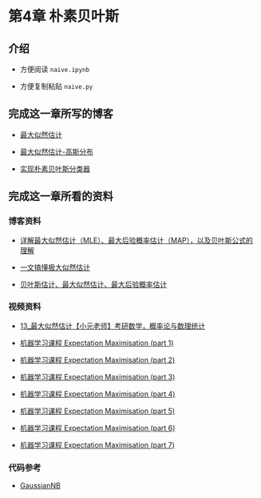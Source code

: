 # 第4章 朴素贝叶斯

## 介绍

+ 方便阅读
`naive.ipynb`

+ 方便复制粘贴
`naive.py`

## 完成这一章所写的博客

+ [最大似然估计](https://www.jianshu.com/p/af06571326ff)

+ [最大似然估计-高斯分布](https://www.jianshu.com/p/0c918fdea051)

+ [实现朴素贝叶斯分类器](https://www.jianshu.com/p/01efe1a39efb)

## 完成这一章所看的资料

### 博客资料

+ [详解最大似然估计（MLE）、最大后验概率估计（MAP），以及贝叶斯公式的理解](https://blog.csdn.net/u011508640/article/details/72815981)

+ [一文搞懂极大似然估计](https://zhuanlan.zhihu.com/p/26614750)

+ [贝叶斯估计、最大似然估计、最大后验概率估计](http://noahsnail.com/2018/05/17/2018-05-17-%E8%B4%9D%E5%8F%B6%E6%96%AF%E4%BC%B0%E8%AE%A1%E3%80%81%E6%9C%80%E5%A4%A7%E4%BC%BC%E7%84%B6%E4%BC%B0%E8%AE%A1%E3%80%81%E6%9C%80%E5%A4%A7%E5%90%8E%E9%AA%8C%E6%A6%82%E7%8E%87%E4%BC%B0%E8%AE%A1/)

### 视频资料

+ [13_最大似然估计【小元老师】考研数学，概率论与数理统计](https://www.bilibili.com/video/av15944258?from=search&seid=10919302286524765842)

+ [机器学习课程 Expectation Maximisation (part 1)](https://www.youtube.com/watch?v=Bq5s80ZCmC0&t=290s)

+ [机器学习课程 Expectation Maximisation (part 2)](https://www.youtube.com/watch?v=C6xjPAIeeRk)

+ [机器学习课程 Expectation Maximisation (part 3)](https://www.youtube.com/watch?v=rSC4mGavgTs)

+ [机器学习课程 Expectation Maximisation (part 4)](https://www.youtube.com/watch?v=Vv-rEpGH-kE)

+ [机器学习课程 Expectation Maximisation (part 5)](https://www.youtube.com/watch?v=7KgT0WFk4AU)

+ [机器学习课程 Expectation Maximisation (part 6)](https://www.youtube.com/watch?v=mYNmWKTsOxo)

+ [机器学习课程 Expectation Maximisation (part 7)](https://www.youtube.com/watch?v=2wnnKyDTJdc)

### 代码参考

+ [GaussianNB](https://github.com/wzyonggege/statistical-learning-method/blob/master/NaiveBayes/GaussianNB.ipynb)